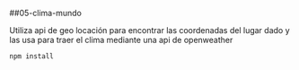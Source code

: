 ##05-clima-mundo

Utiliza api de geo locación para encontrar las coordenadas del lugar dado y
las usa para traer el clima mediante una api de openweather

```
npm install
```



